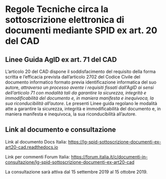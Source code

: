 # Regole Tecniche circa la sottoscrizione elettronica di documenti mediante SPID ex art. 20 del CAD
## Linee Guida AgID ex art. 71 del CAD

L’articolo 20 del CAD dispone il soddisfacimento del requisito della forma scritta e l’efficacia prevista dall’articolo 2702 del Codice Civile del documento informatico formato previa identificazione informatica del suo autore, *attraverso un processo avente i requisiti fissati dall’AgID ai sensi dell’articolo 71 con modalità tali da garantire la sicurezza, integrità e immodificabilità del documento e, in maniera manifesta e inequivoca, la sua riconducibilità all’autore*.
Le presenti Linee guida regolano le modalità atte a garantire la sicurezza, integrità e immodificabilità del documento e, in maniera manifesta e inequivoca, la sua riconducibilità all’autore.


## Link al documento e consultazione

Link al documento Docs Italia: https://lg-spid-sottoscrizione-documenti-ex-art20-cad.readthedocs.io

Link per commenti Forum Italia: https://forum.italia.it/c/documenti-in-consultazione/lg-spid-sottoscrizione-documenti-ex-art20-cad

La consultazione sarà attiva dal 15 settembre 2019 al 15 ottobre 2019.